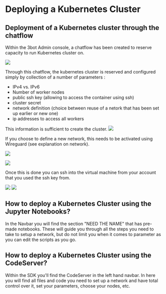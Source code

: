 # Deploying a Kubernetes Cluster
## Deployment of a Kubernetes cluster through the chatflow

Within the 3bot Admin console, a chatflow has been created to reserve capacity to run Kubernetes cluster on. 

![](kubernetes_chatflow1.png)

Through this chatflow, the kubernetes cluster is reserved and configured simply by collection of a number of parameters : 
- IPv4 vs. IPv6
- Number of worker nodes
- public ssh key (allowing to access the container using ssh)
- cluster secret
- network definition (choice between reuse of a netork that has been set up earlier or new one)
- ip addresses to access all workers

This information is sufficient to create the cluster.
![](kubernetes_chatflow11.png)

If you choose to define a new network, this needs to be activated using Wireguard (see explanation on network).

![](kubernetes_chatflow12.png)

![](kubernetes_chatflow13.png)


Once this is done you can ssh into the virtual machine from your account that you used the ssh key from. 

![](kubernetes_chatflow14.png)
![](kubernetes_chatflow15.png)

## How to deploy a Kubernetes Cluster using the Jupyter Notebooks?
In the Navbar you will find the section "NEED THE NAME" that has pre-made notebooks. These will guide you through all the steps you need to take to setup a network, but do not limit you when it comes to parameter as you can edit the scripts as you go.

## How to deploy a Kubernetes Cluster using the CodeServer?
Within the SDK you'll find the CodeServer in the left hand navbar.
In here you will find all files and code you need to set up a network and have total control over it, set your parameters, choose your nodes, etc.


